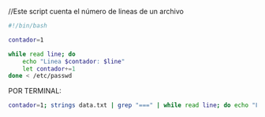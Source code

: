 //Este script cuenta el número de lineas de un archivo

```bash
#!/bin/bash

contador=1

while read line; do
	echo "Linea $contador: $line"
	let contador+=1
done < /etc/passwd
```


POR TERMINAL:

```bash
contador=1; strings data.txt | grep "===" | while read line; do echo "Línea $contador:"$line; let contador+=1; done
```
